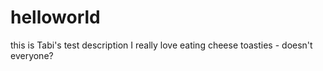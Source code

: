 # helloworld
this is Tabi's test description
I really love eating cheese toasties - doesn't everyone?
